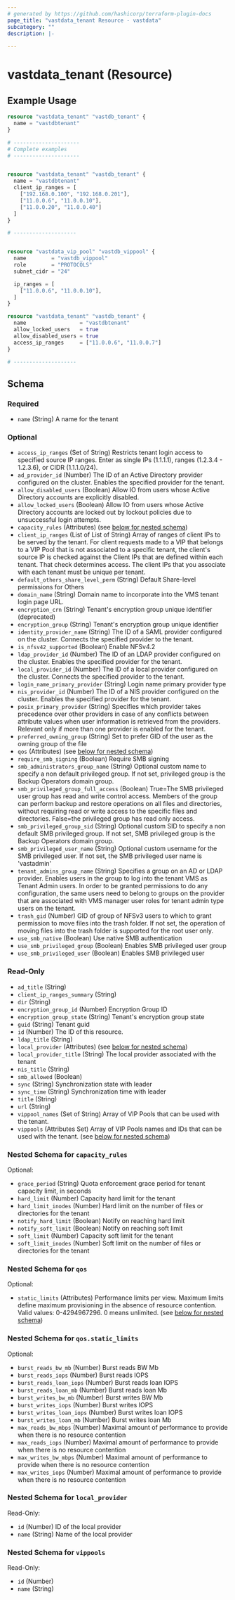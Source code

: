 ```yaml
---
# generated by https://github.com/hashicorp/terraform-plugin-docs
page_title: "vastdata_tenant Resource - vastdata"
subcategory: ""
description: |-
  
---
```


# vastdata_tenant (Resource)



## Example Usage

```terraform
resource "vastdata_tenant" "vastdb_tenant" {
  name = "vastdbtenant"
}

# ---------------------
# Complete examples
# ---------------------


resource "vastdata_tenant" "vastdb_tenant" {
  name = "vastdbtenant"
  client_ip_ranges = [
    ["192.168.0.100", "192.168.0.201"],
    ["11.0.0.6", "11.0.0.10"],
    ["11.0.0.20", "11.0.0.40"]
  ]
}

# --------------------


resource "vastdata_vip_pool" "vastdb_vippool" {
  name        = "vastdb_vippool"
  role        = "PROTOCOLS"
  subnet_cidr = "24"

  ip_ranges = [
    ["11.0.0.6", "11.0.0.10"],
  ]
}

resource "vastdata_tenant" "vastdb_tenant" {
  name                 = "vastdbtenant"
  allow_locked_users   = true
  allow_disabled_users = true
  access_ip_ranges     = ["11.0.0.6", "11.0.0.7"]
}

# --------------------
```

<!-- schema generated by tfplugindocs -->
## Schema

### Required

- `name` (String) A name for the tenant

### Optional

- `access_ip_ranges` (Set of String) Restricts tenant login access to specified source IP ranges. Enter as single IPs (1.1.1.1), ranges (1.2.3.4 - 1.2.3.6), or CIDR (1.1.1.0/24).
- `ad_provider_id` (Number) The ID of an Active Directory provider configured on the cluster. Enables the specified provider for the tenant.
- `allow_disabled_users` (Boolean) Allow IO from users whose Active Directory accounts are explicitly disabled.
- `allow_locked_users` (Boolean) Allow IO from users whose Active Directory accounts are locked out by lockout policies due to unsuccessful login attempts.
- `capacity_rules` (Attributes) (see [below for nested schema](#nestedatt--capacity_rules))
- `client_ip_ranges` (List of List of String) Array of ranges of client IPs to be served by the tenant. For client requests made to a VIP that belongs to a VIP Pool that is not associated to a specific tenant, the client's source IP is checked against the Client IPs that are defined within each tenant. That check determines access. The client IPs that you associate with each tenant must be unique per tenant.
- `default_others_share_level_perm` (String) Default Share-level permissions for Others
- `domain_name` (String) Domain name to incorporate into the VMS tenant login page URL.
- `encryption_crn` (String) Tenant's encryption group unique identifier (deprecated)
- `encryption_group` (String) Tenant's encryption group unique identifier
- `identity_provider_name` (String) The ID of a SAML provider configured on the cluster. Connects the specified provider to the tenant.
- `is_nfsv42_supported` (Boolean) Enable NFSv4.2
- `ldap_provider_id` (Number) The ID of an LDAP provider configured on the cluster. Enables the specified provider for the tenant.
- `local_provider_id` (Number) The ID of a local provider configured on the cluster. Connects the specified provider to the tenant.
- `login_name_primary_provider` (String) Login name primary provider type
- `nis_provider_id` (Number) The ID of a NIS provider configured on the cluster. Enables the specified provider for the tenant.
- `posix_primary_provider` (String) Specifies which provider takes precedence over other providers in case of any conflicts between attribute values when user information is retrieved from the providers. Relevant only if more than one provider is enabled for the tenant.
- `preferred_owning_group` (String) Set to prefer GID of the user as the owning group of the file
- `qos` (Attributes) (see [below for nested schema](#nestedatt--qos))
- `require_smb_signing` (Boolean) Require SMB signing
- `smb_administrators_group_name` (String) Optional custom name to specify a non default privileged group. If not set, privileged group is the Backup Operators domain group.
- `smb_privileged_group_full_access` (Boolean) True=The SMB privileged user group has read and write control access. Members of the group can perform backup and restore operations on all files and directories, without requiring read or write access to the specific files and directories. False=the privileged group has read only access.
- `smb_privileged_group_sid` (String) Optional custom SID to specify a non default SMB privileged group. If not set, SMB privileged group is the Backup Operators domain group.
- `smb_privileged_user_name` (String) Optional custom username for the SMB privileged user. If not set, the SMB privileged user name is 'vastadmin'
- `tenant_admins_group_name` (String) Specifies a group on an AD or LDAP provider. Enables users in the group to log into the tenant VMS as Tenant Admin users. In order to be granted permissions to do any configuration, the same users need to belong to groups on the provider that are associated with VMS manager user roles for tenant admin type users on the tenant.
- `trash_gid` (Number) GID of group of NFSv3 users to which to grant permission to move files into the trash folder. If not set, the operation of moving files into the trash folder is supported for the root user only.
- `use_smb_native` (Boolean) Use native SMB authentication
- `use_smb_privileged_group` (Boolean) Enables SMB privileged user group
- `use_smb_privileged_user` (Boolean) Enables SMB privileged user

### Read-Only

- `ad_title` (String)
- `client_ip_ranges_summary` (String)
- `dir` (String)
- `encryption_group_id` (Number) Encryption Group ID
- `encryption_group_state` (String) Tenant's encryption group state
- `guid` (String) Tenant guid
- `id` (Number) The ID of this resource.
- `ldap_title` (String)
- `local_provider` (Attributes) (see [below for nested schema](#nestedatt--local_provider))
- `local_provider_title` (String) The local provider associated with the tenant
- `nis_title` (String)
- `smb_allowed` (Boolean)
- `sync` (String) Synchronization state with leader
- `sync_time` (String) Synchronization time with leader
- `title` (String)
- `url` (String)
- `vippool_names` (Set of String) Array of VIP Pools that can be used with the tenant.
- `vippools` (Attributes Set) Array of VIP Pools names and IDs that can be used with the tenant. (see [below for nested schema](#nestedatt--vippools))

<a id="nestedatt--capacity_rules"></a>
### Nested Schema for `capacity_rules`

Optional:

- `grace_period` (String) Quota enforcement grace period for tenant capacity limit, in seconds
- `hard_limit` (Number) Capacity hard limit for the tenant
- `hard_limit_inodes` (Number) Hard limit on the number of files or directories for the tenant
- `notify_hard_limit` (Boolean) Notify on reaching hard limit
- `notify_soft_limit` (Boolean) Notify on reaching soft limit
- `soft_limit` (Number) Capacity soft limit for the tenant
- `soft_limit_inodes` (Number) Soft limit on the number of files or directories for the tenant


<a id="nestedatt--qos"></a>
### Nested Schema for `qos`

Optional:

- `static_limits` (Attributes) Performance limits per view. Maximum limits define maximum provisioning in the absence of resource contention. Valid values: 0-4294967296. 0 means unlimited. (see [below for nested schema](#nestedatt--qos--static_limits))

<a id="nestedatt--qos--static_limits"></a>
### Nested Schema for `qos.static_limits`

Optional:

- `burst_reads_bw_mb` (Number) Burst reads BW Mb
- `burst_reads_iops` (Number) Burst reads IOPS
- `burst_reads_loan_iops` (Number) Burst reads loan IOPS
- `burst_reads_loan_mb` (Number) Burst reads loan Mb
- `burst_writes_bw_mb` (Number) Burst writes BW Mb
- `burst_writes_iops` (Number) Burst writes IOPS
- `burst_writes_loan_iops` (Number) Burst writes loan IOPS
- `burst_writes_loan_mb` (Number) Burst writes loan Mb
- `max_reads_bw_mbps` (Number) Maximal amount of performance to provide when there is no resource contention
- `max_reads_iops` (Number) Maximal amount of performance to provide when there is no resource contention
- `max_writes_bw_mbps` (Number) Maximal amount of performance to provide when there is no resource contention
- `max_writes_iops` (Number) Maximal amount of performance to provide when there is no resource contention



<a id="nestedatt--local_provider"></a>
### Nested Schema for `local_provider`

Read-Only:

- `id` (Number) ID of the local provider
- `name` (String) Name of the local provider


<a id="nestedatt--vippools"></a>
### Nested Schema for `vippools`

Read-Only:

- `id` (Number)
- `name` (String)
